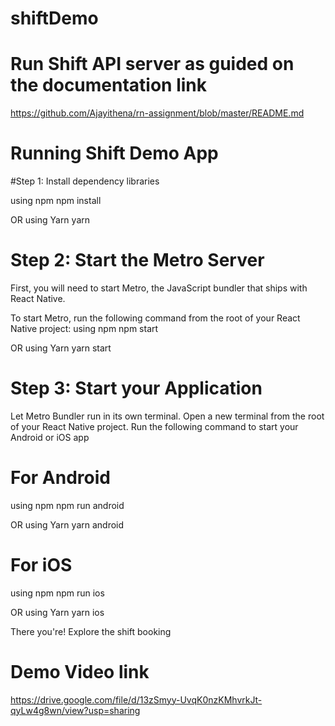# shiftDemo
# Run Shift API server as guided on the documentation link

https://github.com/Ajayithena/rn-assignment/blob/master/README.md

# Running Shift Demo App

#Step 1: Install dependency libraries

using npm
npm install

OR using Yarn
yarn

# Step 2: Start the Metro Server

First, you will need to start Metro, the JavaScript bundler that ships with React Native.

To start Metro, run the following command from the root of your React Native project:
using npm
npm start

OR using Yarn
yarn start

# Step 3: Start your Application

Let Metro Bundler run in its own terminal. Open a new terminal from the root of your React Native project. Run the following command to start your Android or iOS app

# For Android

using npm
npm run android

OR using Yarn
yarn android

# For iOS

using npm
npm run ios

OR using Yarn
yarn ios

There you're! Explore the shift booking

# Demo Video link
https://drive.google.com/file/d/13zSmyy-UvqK0nzKMhvrkJt-qyLw4g8wn/view?usp=sharing



